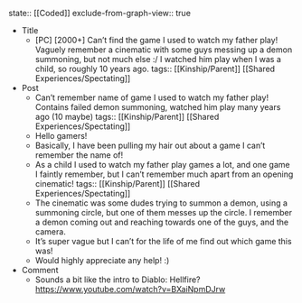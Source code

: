 state:: [[Coded]]
exclude-from-graph-view:: true

- Title
  - [PC] [2000+] Can’t find the game I used to watch my father play! Vaguely remember a cinematic with some guys messing up a demon summoning, but not much else :/ I watched him play when I was a child, so roughly 10 years ago.
    tags:: [[Kinship/Parent]] [[Shared Experiences/Spectating]]
- Post
  - Can’t remember name of game I used to watch my father play! Contains failed demon summoning, watched him play many years ago (10 maybe)
    tags:: [[Kinship/Parent]] [[Shared Experiences/Spectating]]
  - Hello gamers!
  - Basically, I have been pulling my hair out about a game I can’t remember the name of!
  - As a child I used to watch my father play games a lot, and one game I faintly remember, but I can’t remember much apart from an opening cinematic!
    tags:: [[Kinship/Parent]] [[Shared Experiences/Spectating]]
  - The cinematic was some dudes trying to summon a demon, using a summoning circle, but one of them messes up the circle. I remember a demon coming out and reaching towards one of the guys, and the camera.
  - It’s super vague but I can’t for the life of me find out which game this was!
  - Would highly appreciate any help! :)
- Comment
  - Sounds a bit like the intro to Diablo: Hellfire? https://www.youtube.com/watch?v=BXaiNpmDJrw
